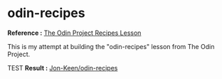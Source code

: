 # odin-recipes
<strong>Reference :</strong> <a href="https://www.theodinproject.com/lessons/foundations-recipes">The Odin Project Recipes Lesson</a>

<p>This is my attempt at building the "odin-recipes" lesson from The Odin Project.</p>
TEST
<strong>Result :</strong> <a href="https://jon-keen.github.io/odin-recipes/"> Jon-Keen/odin-recipes </a>